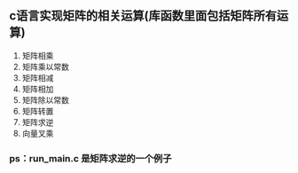 ## c语言实现矩阵的相关运算(库函数里面包括矩阵所有运算)
1. 矩阵相乘
2. 矩阵乘以常数
3. 矩阵相减
4. 矩阵相加
5. 矩阵除以常数
6. 矩阵转置
7. 矩阵求逆
8. 向量叉乘

### ps：run_main.c 是矩阵求逆的一个例子
